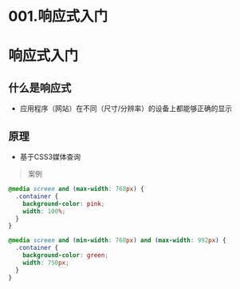 # 001.响应式入门

# 响应式入门

## 什么是响应式

- 应用程序（网站）在不同（尺寸/分辨率）的设备上都能够正确的显示

## 原理

- 基于CSS3媒体查询

> 案例

```css
@media screen and (max-width: 768px) {
  .container {
    background-color: pink;
    width: 100%;
  }
}

@media screen and (min-width: 768px) and (max-width: 992px) {
  .container {
    background-color: green;
    width: 750px;
  }
}
```
